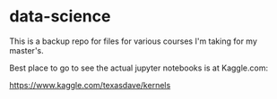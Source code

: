# data-science

This is a backup repo for files for various courses I'm taking for my master's.

Best place to go to see the actual jupyter notebooks is at Kaggle.com:

https://www.kaggle.com/texasdave/kernels


